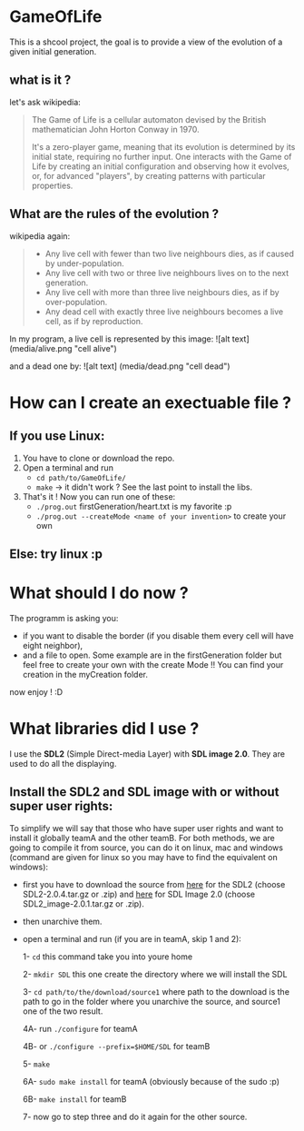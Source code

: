 # GameOfLife
This is a shcool project, the goal is to provide a view of the evolution of a given initial generation.

## what is it ?
let's ask wikipedia:

> The Game of Life is a cellular automaton devised by the British mathematician John Horton Conway in 1970.
>
> It's a zero-player game, meaning that its evolution is determined by its initial state, requiring no further input.
> One interacts with the Game of Life by creating an initial configuration and observing how it evolves, or, for advanced
> "players", by creating patterns with particular properties.

## What are the rules of the evolution ?

wikipedia again:

>   * Any live cell with fewer than two live neighbours dies, as if caused by under-population.
>   * Any live cell with two or three live neighbours lives on to the next generation.
>   * Any live cell with more than three live neighbours dies, as if by over-population.
>   * Any dead cell with exactly three live neighbours becomes a live cell, as if by reproduction.


In my program, a live cell is represented by this image: ![alt text] (media/alive.png "cell alive")

and a dead one by: ![alt text] (media/dead.png "cell dead")

# How can I create an exectuable file ?
## If you use Linux:

1. You have to clone or download the repo.
2. Open a terminal and run 
    * `cd path/to/GameOfLife/`
    * `make`
    -> it didn't work ? See the last point to install the libs.
3. That's it ! Now you can run one of these:
    * `./prog.out` firstGeneration/heart.txt is my favorite :p
    * `./prog.out --createMode <name of your invention>` to create your own

## Else: try linux :p

# What should I do now ?
The programm is asking you:

   * if you want to disable the border (if you disable them every cell will have eight neighbor),
   * and a file to open. 
   Some example are in the firstGeneration folder but feel free to create your own with the create Mode !!
   You can find your creation in the myCreation folder. 
  
now enjoy ! :D

# What libraries did I use ?
I use the __SDL2__ (Simple Direct-media Layer) with __SDL image 2.0__. They are used to do all the displaying.

## Install the SDL2 and SDL image with or without super user rights:

To simplify we will say that those who have super user rights and want to install it globally teamA and the other teamB. 
For both methods, we are going to compile it from source, you can do it on linux, mac and windows (command are given for linux so you may have to find the equivalent on windows):

   * first you have to download the source from [here](http://libsdl.org/download-2.0.php) for the SDL2 (choose SDL2-2.0.4.tar.gz or .zip) and [here](https://www.libsdl.org/projects/SDL_image) for SDL Image 2.0 (choose  SDL2_image-2.0.1.tar.gz or .zip).
   * then unarchive them.
   * open a terminal and run (if you are in teamA, skip 1 and 2):
   
      1-  `cd` this command take you into youre home
      
      2-  `mkdir SDL` this one create the directory where we will install the SDL
      
      3-  `cd path/to/the/download/source1` where path to the download is the path to go in the folder where you unarchive the source, and source1 one of the two result.
      
      4A- run `./configure` for teamA
      
      4B- or `./configure --prefix=$HOME/SDL` for teamB
      
      5-  `make`
      
      6A- `sudo make install` for teamA (obviously because of the sudo :p)
      
      6B- `make install` for teamB
      
      7-  now go to step three and do it again for the other source.



